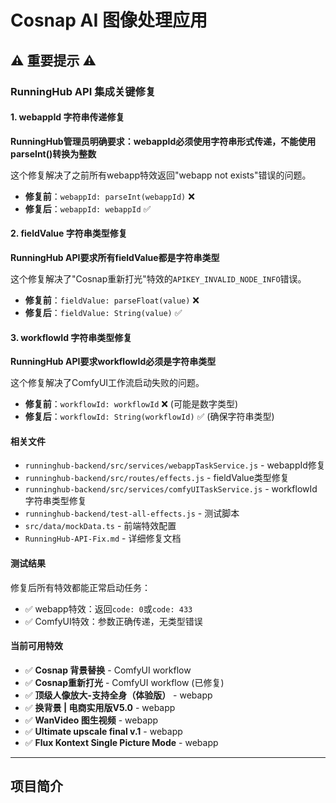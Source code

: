 # Cosnap AI 图像处理应用

## ⚠️ 重要提示 ⚠️

### RunningHub API 集成关键修复

#### 1. webappId 字符串传递修复

**RunningHub管理员明确要求：webappId必须使用字符串形式传递，不能使用parseInt()转换为整数**

这个修复解决了之前所有webapp特效返回"webapp not exists"错误的问题。

- **修复前**：`webappId: parseInt(webappId)` ❌
- **修复后**：`webappId: webappId` ✅

#### 2. fieldValue 字符串类型修复

**RunningHub API要求所有fieldValue都是字符串类型**

这个修复解决了"Cosnap重新打光"特效的`APIKEY_INVALID_NODE_INFO`错误。

- **修复前**：`fieldValue: parseFloat(value)` ❌
- **修复后**：`fieldValue: String(value)` ✅

#### 3. workflowId 字符串类型修复

**RunningHub API要求workflowId必须是字符串类型**

这个修复解决了ComfyUI工作流启动失败的问题。

- **修复前**：`workflowId: workflowId` ❌ (可能是数字类型)
- **修复后**：`workflowId: String(workflowId)` ✅ (确保字符串类型)

#### 相关文件
- `runninghub-backend/src/services/webappTaskService.js` - webappId修复
- `runninghub-backend/src/routes/effects.js` - fieldValue类型修复
- `runninghub-backend/src/services/comfyUITaskService.js` - workflowId字符串类型修复
- `runninghub-backend/test-all-effects.js` - 测试脚本
- `src/data/mockData.ts` - 前端特效配置
- `RunningHub-API-Fix.md` - 详细修复文档

#### 测试结果
修复后所有特效都能正常启动任务：
- ✅ webapp特效：返回`code: 0`或`code: 433`
- ✅ ComfyUI特效：参数正确传递，无类型错误

#### 当前可用特效
- ✅ **Cosnap 背景替换** - ComfyUI workflow
- ✅ **Cosnap重新打光** - ComfyUI workflow (已修复)
- ✅ **顶级人像放大-支持全身（体验版）** - webapp
- ✅ **换背景 | 电商实用版V5.0** - webapp  
- ✅ **WanVideo 图生视频** - webapp
- ✅ **Ultimate upscale final v.1** - webapp
- ✅ **Flux Kontext Single Picture Mode** - webapp

---

## 项目简介 